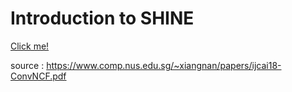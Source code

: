 <h1>Introduction to SHINE</h1>
<a href="https://boom85423.github.io/hello_ONCF/ONCF.slides.html">Click me!</a>
<p>source : <a href="https://www.comp.nus.edu.sg/~xiangnan/papers/ijcai18-ConvNCF.pdf">https://www.comp.nus.edu.sg/~xiangnan/papers/ijcai18-ConvNCF.pdf</a></p>
